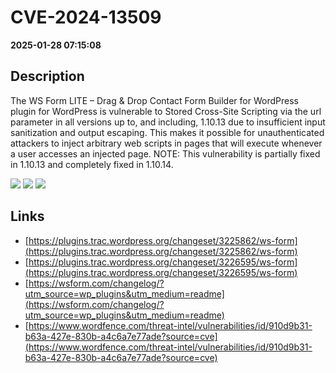 # CVE-2024-13509

**2025-01-28 07:15:08**

## Description
The WS Form LITE – Drag & Drop Contact Form Builder for WordPress plugin for WordPress is vulnerable to Stored Cross-Site Scripting via the url parameter in all versions up to, and including, 1.10.13 due to insufficient input sanitization and output escaping. This makes it possible for unauthenticated attackers to inject arbitrary web scripts in pages that will execute whenever a user accesses an injected page. NOTE: This vulnerability is partially fixed in 1.10.13 and completely fixed in 1.10.14.

![](https://img.shields.io/static/v1?label=Score&message=7.2&color=red)
![](https://img.shields.io/static/v1?label=Severity&message=HIGH&color=red)
![](https://img.shields.io/static/v1?label=CWE&message=XSS&color=green)

## Links
- [https://plugins.trac.wordpress.org/changeset/3225862/ws-form](https://plugins.trac.wordpress.org/changeset/3225862/ws-form)
- [https://plugins.trac.wordpress.org/changeset/3226595/ws-form](https://plugins.trac.wordpress.org/changeset/3226595/ws-form)
- [https://wsform.com/changelog/?utm_source=wp_plugins&utm_medium=readme](https://wsform.com/changelog/?utm_source=wp_plugins&utm_medium=readme)
- [https://www.wordfence.com/threat-intel/vulnerabilities/id/910d9b31-b63a-427e-830b-a4c6a7e77ade?source=cve](https://www.wordfence.com/threat-intel/vulnerabilities/id/910d9b31-b63a-427e-830b-a4c6a7e77ade?source=cve)
